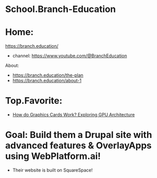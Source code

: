 # School.Branch-Education
# Home:
https://branch.education/
- channel: https://www.youtube.com/@BranchEducation

About:
- https://branch.education/the-plan
- https://branch.education/about-1

# Top.Favorite:
- [How do Graphics Cards Work? Exploring GPU Architecture](https://youtu.be/h9Z4oGN89MU)

# Goal: Build them a Drupal site with advanced features & OverlayApps using WebPlatform.ai!
- Their website is built on SquareSpace!
